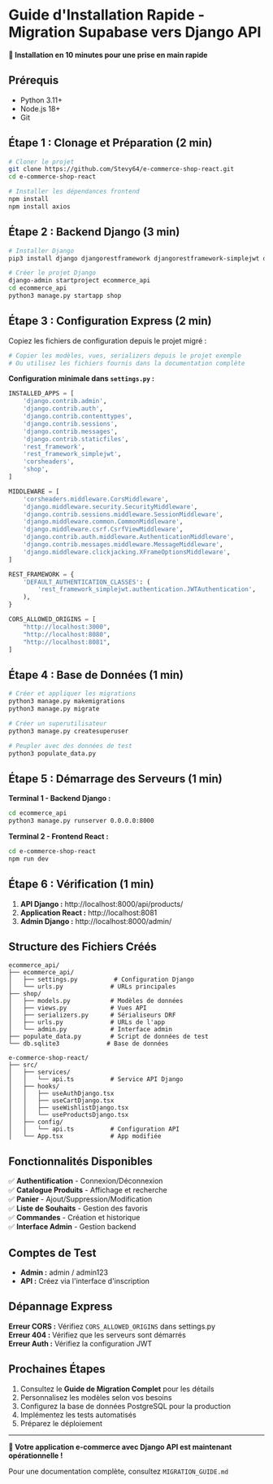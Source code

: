 # Guide d'Installation Rapide - Migration Supabase vers Django API

**🚀 Installation en 10 minutes pour une prise en main rapide**

## Prérequis

- Python 3.11+
- Node.js 18+
- Git

## Étape 1 : Clonage et Préparation (2 min)

```bash
# Cloner le projet
git clone https://github.com/Stevy64/e-commerce-shop-react.git
cd e-commerce-shop-react

# Installer les dépendances frontend
npm install
npm install axios
```

## Étape 2 : Backend Django (3 min)

```bash
# Installer Django
pip3 install django djangorestframework djangorestframework-simplejwt django-cors-headers

# Créer le projet Django
django-admin startproject ecommerce_api
cd ecommerce_api
python3 manage.py startapp shop
```

## Étape 3 : Configuration Express (2 min)

Copiez les fichiers de configuration depuis le projet migré :

```bash
# Copier les modèles, vues, serializers depuis le projet exemple
# Ou utilisez les fichiers fournis dans la documentation complète
```

**Configuration minimale dans `settings.py` :**

```python
INSTALLED_APPS = [
    'django.contrib.admin',
    'django.contrib.auth',
    'django.contrib.contenttypes',
    'django.contrib.sessions',
    'django.contrib.messages',
    'django.contrib.staticfiles',
    'rest_framework',
    'rest_framework_simplejwt',
    'corsheaders',
    'shop',
]

MIDDLEWARE = [
    'corsheaders.middleware.CorsMiddleware',
    'django.middleware.security.SecurityMiddleware',
    'django.contrib.sessions.middleware.SessionMiddleware',
    'django.middleware.common.CommonMiddleware',
    'django.middleware.csrf.CsrfViewMiddleware',
    'django.contrib.auth.middleware.AuthenticationMiddleware',
    'django.contrib.messages.middleware.MessageMiddleware',
    'django.middleware.clickjacking.XFrameOptionsMiddleware',
]

REST_FRAMEWORK = {
    'DEFAULT_AUTHENTICATION_CLASSES': (
        'rest_framework_simplejwt.authentication.JWTAuthentication',
    ),
}

CORS_ALLOWED_ORIGINS = [
    "http://localhost:3000",
    "http://localhost:8080",
    "http://localhost:8081",
]
```

## Étape 4 : Base de Données (1 min)

```bash
# Créer et appliquer les migrations
python3 manage.py makemigrations
python3 manage.py migrate

# Créer un superutilisateur
python3 manage.py createsuperuser

# Peupler avec des données de test
python3 populate_data.py
```

## Étape 5 : Démarrage des Serveurs (1 min)

**Terminal 1 - Backend Django :**
```bash
cd ecommerce_api
python3 manage.py runserver 0.0.0.0:8000
```

**Terminal 2 - Frontend React :**
```bash
cd e-commerce-shop-react
npm run dev
```

## Étape 6 : Vérification (1 min)

1. **API Django :** http://localhost:8000/api/products/
2. **Application React :** http://localhost:8081
3. **Admin Django :** http://localhost:8000/admin/

## Structure des Fichiers Créés

```
ecommerce_api/
├── ecommerce_api/
│   ├── settings.py          # Configuration Django
│   └── urls.py             # URLs principales
├── shop/
│   ├── models.py           # Modèles de données
│   ├── views.py            # Vues API
│   ├── serializers.py      # Sérialiseurs DRF
│   ├── urls.py             # URLs de l'app
│   └── admin.py            # Interface admin
├── populate_data.py        # Script de données de test
└── db.sqlite3             # Base de données

e-commerce-shop-react/
├── src/
│   ├── services/
│   │   └── api.ts          # Service API Django
│   ├── hooks/
│   │   ├── useAuthDjango.tsx
│   │   ├── useCartDjango.tsx
│   │   ├── useWishlistDjango.tsx
│   │   └── useProductsDjango.tsx
│   ├── config/
│   │   └── api.ts          # Configuration API
│   └── App.tsx             # App modifiée
```

## Fonctionnalités Disponibles

✅ **Authentification** - Connexion/Déconnexion  
✅ **Catalogue Produits** - Affichage et recherche  
✅ **Panier** - Ajout/Suppression/Modification  
✅ **Liste de Souhaits** - Gestion des favoris  
✅ **Commandes** - Création et historique  
✅ **Interface Admin** - Gestion backend  

## Comptes de Test

- **Admin :** admin / admin123
- **API :** Créez via l'interface d'inscription

## Dépannage Express

**Erreur CORS :** Vérifiez `CORS_ALLOWED_ORIGINS` dans settings.py  
**Erreur 404 :** Vérifiez que les serveurs sont démarrés  
**Erreur Auth :** Vérifiez la configuration JWT  

## Prochaines Étapes

1. Consultez le **Guide de Migration Complet** pour les détails
2. Personnalisez les modèles selon vos besoins
3. Configurez la base de données PostgreSQL pour la production
4. Implémentez les tests automatisés
5. Préparez le déploiement

---

**🎯 Votre application e-commerce avec Django API est maintenant opérationnelle !**

Pour une documentation complète, consultez `MIGRATION_GUIDE.md`

